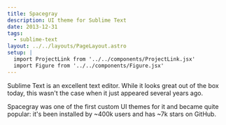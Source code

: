 ```yaml
---
title: Spacegray
description: UI theme for Sublime Text
date: 2013-12-31
tags:
  - sublime-text
layout: ../../layouts/PageLayout.astro
setup: |
  import ProjectLink from '../../components/ProjectLink.jsx'
  import Figure from '../../components/Figure.jsx'
---
```


<ProjectLink url="https://github.com/kkga/spacegray" title="Source code on GitHub" />

Sublime Text is an excellent text editor. While it looks great out of the box
today, this wasn't the case when it just appeared several years ago.

Spacegray was one of the first custom UI themes for it and became quite popular:
it's been installed by ~400k users and has ~7k stars on GitHub.

<Figure caption="Dark variant" image="https://raw.githubusercontent.com/kkga/spacegray/master/screenshots/spacegray.png" />
<Figure caption="Light variant" image="https://raw.githubusercontent.com/kkga/spacegray/master/screenshots/spacegray-light.png" />
